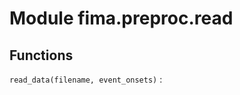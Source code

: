 Module fima.preproc.read
========================

Functions
---------

    
`read_data(filename, event_onsets)`
: